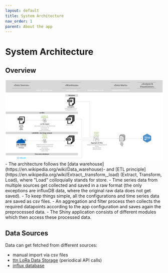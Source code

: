 ```yaml
---
layout: default
title: System Architecture
nav_order: 1
parent: About the app
---
```


# System Architecture

## Overview

<img src="https://raw.githubusercontent.com/hslu-ige-laes/lcm/master/docs/docs/systemArchitecture_01.PNG" alt="Application architecture" onclick="window.open('anotherpage.html', '_blank');" />
<br>
- The architecture follows the [data warehouse](https://en.wikipedia.org/wiki/Data_warehouse)- and [ETL principle](https://en.wikipedia.org/wiki/Extract,_transform,_load) (Extract, Transform, Load), where "Load" colloquially stands for store.
- Time series data from multiple sources get collected and saved in a raw format (the only exceptions are influxDB data, where the original raw data does not get saved).
- To keep things simple, all the configurations and time series data are saved as csv files.
- An aggregation and filter process then collects the required datapoints according to the app configuration and saves again the preprocessed data.
- The Shiny application consists of different modules which then access these processed data.

## Data Sources
Data can get fetched from different sources:
- manual import via csv files
- [ttn LoRa Data Storage](https://www.thethingsnetwork.org/docs/applications/storage/) (periodical API calls)
- [influx database](https://docs.influxdata.com/influxdb/)

